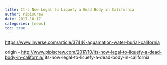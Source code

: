 ```yaml
---
title: It-s Now Legal to Liquefy a Dead Body in California
author: PipisCrew
date: 2017-10-17
categories: [news]
toc: true
---
```


https://www.inverse.com/article/37446-aquamation-water-burial-california

origin - http://www.pipiscrew.com/2017/10/its-now-legal-to-liquefy-a-dead-body-in-california/ its-now-legal-to-liquefy-a-dead-body-in-california